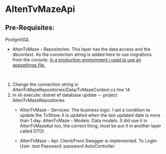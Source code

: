 # AltenTvMazeApi
## Pre-Requisites:
PostgreSQL

- AltenTvMaze - Repositories: This layer has the data access and the dbcontext. As the connection string is added here to use migrations from the console. <u>In a production environment i used to use an appsettings file.</u>
</br>
<ol>
  <li>Change the connection string in AltenTvMazeRepositories/Data/TvMazeContext.cs line 14.</li>
  <li>In sh execute: dotnet ef database update -- project AltenTvMazeRepositories</li>
</ul> 

- AltenTvMaze - Services: The business logic.
I set a condition to update the TvShow, it is updated when the last updated date is more than 1 day.
AltenTvMaze - Models: Data models. (I did use it in AltenTvMazeApi too, the correct thing, must be put it in another layer called DTO)

- AltenTvMaze - Api: Client/Front Swagger is implemented.
To Login:
User: test
Passward: password
AutoController

